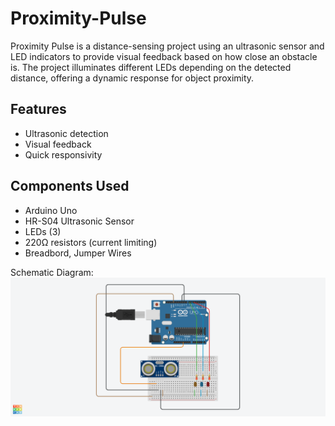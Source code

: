 # Proximity-Pulse
Proximity Pulse is a distance-sensing project using an ultrasonic sensor and LED indicators to provide visual feedback based on how close an obstacle is. The project illuminates different LEDs depending on the detected distance, offering a dynamic response for object proximity.

## Features
- Ultrasonic detection
- Visual feedback
- Quick responsivity

## Components Used
- Arduino Uno
- HR-S04 Ultrasonic Sensor
- LEDs (3)
- 220Ω resistors (current limiting)
- Breadbord, Jumper Wires
  
Schematic Diagram:
![Schematic Diagram for Proximity Pulse ](<Schematics.png>)
